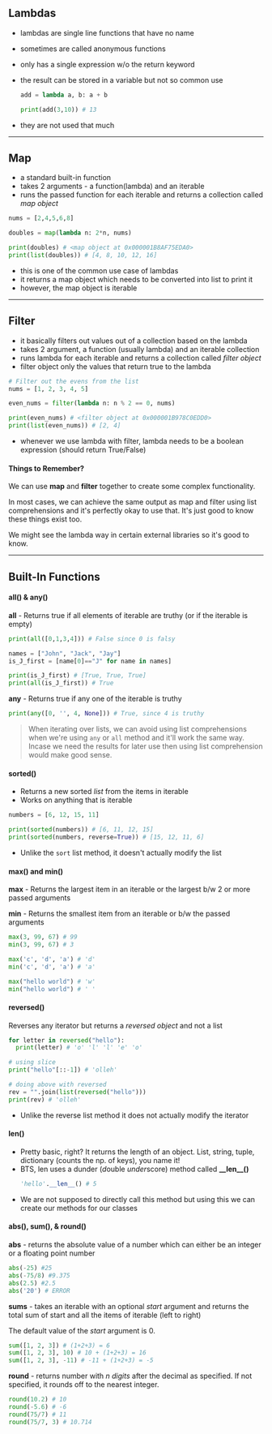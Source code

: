 ## Lambdas

- lambdas are single line functions that have no name
- sometimes are called anonymous functions
- only has a single expression w/o the return keyword
- the result can be stored in a variable but not so common use

  ```py
  add = lambda a, b: a + b

  print(add(3,10)) # 13
  ```

- they are not used that much

---

## Map

- a standard built-in function
- takes 2 arguments - a function(lambda) and an iterable
- runs the passed function for each iterable and returns a collection called _map object_

```py
nums = [2,4,5,6,8]

doubles = map(lambda n: 2*n, nums)

print(doubles) # <map object at 0x000001B8AF75EDA0>
print(list(doubles)) # [4, 8, 10, 12, 16]
```

- this is one of the common use case of lambdas
- it returns a map object which needs to be converted into list to print it
- however, the map object is iterable

---

## Filter

- it basically filters out values out of a collection based on the lambda
- takes 2 argument, a function (usually lambda) and an iterable collection
- runs lambda for each iterable and returns a collection called _filter object_
- filter object only the values that return true to the lambda

```py
# Filter out the evens from the list
nums = [1, 2, 3, 4, 5]

even_nums = filter(lambda n: n % 2 == 0, nums)

print(even_nums) # <filter object at 0x000001B978C0EDD0>
print(list(even_nums)) # [2, 4]
```

- whenever we use lambda with filter, lambda needs to be a boolean expression (should return True/False)

#### Things to Remember?

We can use **map** and **filter** together to create some complex functionality.

In most cases, we can achieve the same output as map and filter using list comprehensions and it's perfectly okay to use that.
It's just good to know these things exist too.

We might see the lambda way in certain external libraries so it's good to know.

---

## Built-In Functions

#### all() & any()

**all** - Returns true if all elements of iterable are truthy (or if the iterable is empty)

```py
print(all([0,1,3,4])) # False since 0 is falsy

names = ["John", "Jack", "Jay"]
is_J_first = [name[0]=="J" for name in names]

print(is_J_first) # [True, True, True]
print(all(is_J_first)) # True
```

**any** - Returns true if any one of the iterable is truthy

```py
print(any([0, '', 4, None])) # True, since 4 is truthy
```

> When iterating over lists, we can avoid using list comprehensions when we're using `any` or `all` method and it'll work the same way. Incase we need the results for later use then using list comprehension would make good sense.

#### sorted()

- Returns a new sorted _list_ from the items in iterable
- Works on anything that is iterable

```py
numbers = [6, 12, 15, 11]

print(sorted(numbers)) # [6, 11, 12, 15]
print(sorted(numbers, reverse=True)) # [15, 12, 11, 6]
```

- Unlike the `sort` list method, it doesn't actually modify the list

#### max() and min()

**max** - Returns the largest item in an iterable or the largest b/w 2 or more passed arguments

**min** - Returns the smallest item from an iterable or b/w the passed arguments

```py
max(3, 99, 67) # 99
min(3, 99, 67) # 3

max('c', 'd', 'a') # 'd'
min('c', 'd', 'a') # 'a'

max("hello world") # 'w'
min("hello world") # ' '
```

#### reversed()

Reverses any iterator but returns a _reversed object_ and not a list

```py
for letter in reversed("hello"):
  print(letter) # 'o' 'l' 'l' 'e' 'o'

# using slice
print("hello"[::-1]) # 'olleh'

# doing above with reversed
rev = "".join(list(reversed("hello")))
print(rev) # 'olleh'
```

- Unlike the reverse list method it does not actually modify the iterator

#### len()

- Pretty basic, right? It returns the length of an object. List, string, tuple, dictionary (counts the np. of keys), you name it!
- BTS, len uses a dunder (*d*ouble *under*score) method called **\_\_len\_\_()**
  ```py
  'hello'.__len__() # 5
  ```
- We are not supposed to directly call this method but using this we can create our methods for our classes

#### abs(), sum(), & round()

**abs** - returns the absolute value of a number which can either be an integer or a floating point number

```py
abs(-25) #25
abs(-75/8) #9.375
abs(2.5) #2.5
abs('20') # ERROR
```

**sums** - takes an iterable with an optional _start_ argument and returns the total sum of start and all the items of iterable (left to right)

The default value of the _start_ argument is 0.

```py
sum([1, 2, 3]) # (1+2+3) = 6
sum([1, 2, 3], 10) # 10 + (1+2+3) = 16
sum([1, 2, 3], -11) # -11 + (1+2+3) = -5
```

**round** - returns number with _n digits_ after the decimal as specified. If not specified, it rounds off to the nearest integer.

```py
round(10.2) # 10
round(-5.6) # -6
round(75/7) # 11
round(75/7, 3) # 10.714
```
